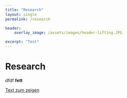 ```yaml
---
title: "Research"
layout: single
permalink: /research

header:
    overlay_image: /assets/images/header-lifting.JPG

excerpt: "Test"
---
```


# Research

dfdf **fett** 

[Text zum zeigen](https://www.markdownguide.org/basic-syntax/)